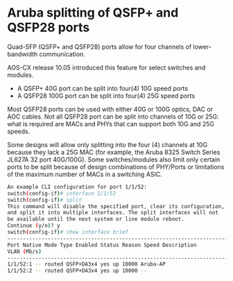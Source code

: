 <!-- markdownlint-disable MD013 -->
# Aruba splitting of QSFP+ and QSFP28 ports

Quad-SFP (QSFP+ and QSFP28) ports allow for four channels of lower-bandwidth communication.

AOS-CX release 10.05 introduced this feature for select switches and modules.

* A QSFP+ 40G port can be split into four(4) 10G speed ports
* A QSFP28 100G port can be split into four(4) 25G speed ports

Most QSFP28 ports can be used with either 40G or 100G optics, DAC or AOC cables. Not all QSFP28 port can be split into channels of 10G or 25G: what is required are MACs and PHYs that can support both 10G and 25G speeds.

Some designs will allow only splitting into the four (4) channels at 10G because they lack a 25G MAC (for example, the Aruba 8325 Switch Series JL627A 32 port 40G/100G). Some switches/modules also limit only certain ports to be split because of design combinations of PHY/Ports or limitations of the maximum number of MACs in a switching ASIC.

```bash
An example CLI configuration for port 1/1/52:
switch(config-if)# interface 1/1/52
switch(config-if)# split
This command will disable the specified port, clear its configuration,
and split it into multiple interfaces. The split interfaces will not
be available until the next system or line module reboot.
Continue (y/n)? y
switch(config-if)# show interface brief
------------------------------------------------------------------------------------
Port Native Mode Type Enabled Status Reason Speed Description
VLAN (Mb/s)
------------------------------------------------------------------------------------
1/1/52:1 -- routed QSFP+DA3x4 yes up 10000 Aruba-AP
1/1/52:2 -- routed QSFP+DA3x4 yes up 10000 --
```
